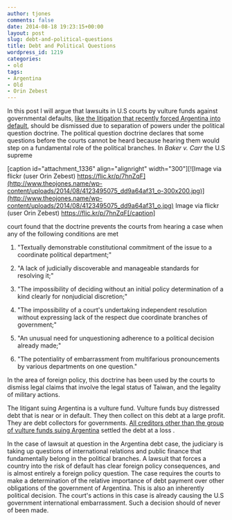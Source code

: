 ```yaml
---
author: tjones
comments: false
date: 2014-08-18 19:23:15+00:00
layout: post
slug: debt-and-political-questions
title: Debt and Political Questions
wordpress_id: 1219
categories:
- old
tags:
- Argentina
- Old
- Orin Zebest
---
```


In this post I will argue that lawsuits in U.S courts by vulture funds against governmental defaults, [like the litigation that recently forced Argentina into default](http://en.mercopress.com/2014/08/16/global-trade-union-summit-condemns-actions-of-vulture-funds-against-argentina), should be dismissed due to separation of powers under the political question doctrine. The political question doctrine declares that some questions before the courts cannot be heard because hearing them would step on a fundamental role of the political branches. In _Baker v. Carr_ the U.S supreme

[caption id="attachment_1336" align="alignright" width="300"][![Image via flickr (user Orin Zebest) https://flic.kr/p/7hnZqF](http://www.theojones.name/wp-content/uploads/2014/08/4123495075_dd9a64af31_o-300x200.jpg)](http://www.theojones.name/wp-content/uploads/2014/08/4123495075_dd9a64af31_o.jpg) Image via flickr (user Orin Zebest) https://flic.kr/p/7hnZqF[/caption]

court found that the doctrine prevents the courts from hearing a case when any of the following conditions are met




    
  1. "Textually demonstrable constitutional commitment of the issue to a coordinate political department;"

    
  2. "A lack of judicially discoverable and manageable standards for resolving it;"

    
  3. "The impossibility of deciding without an initial policy determination of a kind clearly for nonjudicial discretion;"

    
  4. "The impossibility of a court's undertaking independent resolution without expressing lack of the respect due coordinate branches of government;"

    
  5. "An unusual need for unquestioning adherence to a political decision already made;"

    
  6. "The potentiality of embarrassment from multifarious pronouncements by various departments on one question."



In the area of foreign policy, this doctrine has been used by the courts to dismiss legal claims that involve the legal status of Taiwan, and the legality of military actions.

The litigant suing Argentina is a vulture fund. Vulture funds buy distressed debt that is near or in default. They then collect on this debt at a large profit. They are debt collectors for governments. [All creditors other than the group of vulture funds suing Argentina](http://www.theguardian.com/world/2014/jun/27/us-vulture-funds-argentina-bankruptcy) settled the debt at a loss .

In the case of lawsuit at question in the Argentina debt case, the judiciary is taking up questions of international relations and public finance that fundamentally belong in the political branches. A lawsuit that forces a country into the risk of default has clear foreign policy consequences, and is almost entirely a foreign policy question. The case requires the courts to make a determination of the relative importance of debt payment over other obligations of the government of Argentina. This is also an inherently political decision. The court's actions in this case is already causing the U.S government international embarrassment. Such a decision should of never of been made.
